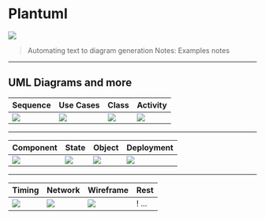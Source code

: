 # Plantuml
![](https://plantuml.com/logo3.png)
> Automating text to diagram generation
Notes: Examples notes

---

## UML Diagrams and more

| Sequence   | Use Cases | Class      | Activity      |
|------------|-----------|------------|---------------|
| ![][seq]   | ![][uc]   | ![][class] | ![][activity] |

----

| Component  | State     | Object     | Deployment    |
|------------|-----------|------------|---------------|
| ![][comp]  | ![][state]| ![][obj]   | ![][deploy]   |

----

| Timing     | Network   | Wireframe  | Rest          |
|------------|-----------|------------|---------------|
| ![][timing]| ![][nw]   | ![][wf ]   | ! ...         |

[seq]: https://s.plantuml.com/imgw/img-2694ca9a35b51a04d49c3be64163a530.webp
[uc]: https://s.plantuml.com/imgw/img-c6a75c503d93f32b1d206853222c0ec8.webp
[class]: https://s.plantuml.com/imgw/img-f15b2374240c54a96993f94f8a76ed41.webp
[activity]: https://s.plantuml.com/imgw/img-de92784b574768a895512e4c0ab6d6fa.webp
[comp]: https://s.plantuml.com/imgw/img-39870b730e2d881e2efeff2cd806a54a.webp
[state]:https://s.plantuml.com/imgw/img-f63dfc8d82dc5f67ef64eb3b4cce1090.webp
[obj]:https://s.plantuml.com/imgw/img-39870b730e2d881e2efeff2cd806a54a.webp
[deploy]:https://s.plantuml.com/imgw/img-85f76cbce14eeb2f6817c3ddd2bd20dc.webp
[timing]:https://s.plantuml.com/imgw/img-a4c61d5d4b213bb37c88093517279c39.webp
[nw]:https://s.plantuml.com/imgw/img-f4b7448e42d7b655077c71729fb63927.png
[wf]:https://s.plantuml.com/imgw/img-2f0577cbf8131ba601d623eb8e5036ac.webp
